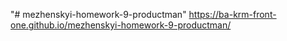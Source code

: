 "# mezhenskyi-homework-9-productman"
https://ba-krm-front-one.github.io/mezhenskyi-homework-9-productman/
